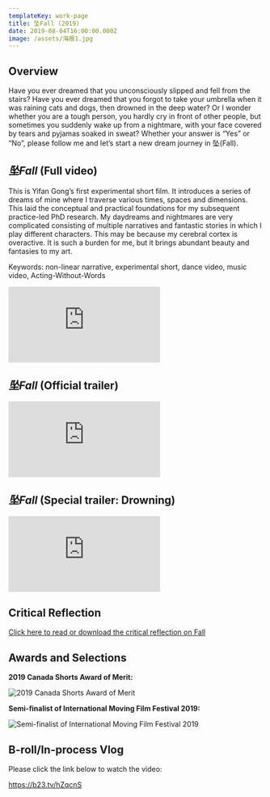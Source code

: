 ```yaml
---
templateKey: work-page
title: 坠Fall (2019)
date: 2019-08-04T16:00:00.000Z
image: /assets/海报1.jpg
---
```

## Overview

Have you ever dreamed that you unconsciously slipped and fell from the stairs? Have you ever dreamed that you forgot to take your umbrella when it was raining cats and dogs, then drowned in the deep water? Or I wonder whether you are a tough person, you hardly cry in front of other people, but sometimes you suddenly wake up from a nightmare, with your face covered by tears and pyjamas soaked in sweat? Whether your answer is “Yes” or “No”, please follow me and let’s start a new dream journey in 坠(Fall).

<div class="lines-1"></div>

## *坠Fall* (Full video)

This is Yifan Gong’s first experimental short film. It introduces a series of dreams of mine where I traverse various times, spaces and dimensions. This laid the conceptual and practical foundations for my subsequent practice-led PhD research. My daydreams and nightmares are very complicated consisting of multiple narratives and fantastic stories in which I play different characters. This may be because my cerebral cortex is overactive. It is such a burden for me, but it brings abundant beauty and fantasies to my art. 

Keywords: non-linear narrative, experimental short, dance video, music video, Acting-Without-Words

<div class="video-container"><iframe src="https://www.youtube.com/embed/9fPPf8TtlT0" class="video" frameborder="0" allow="accelerometer; autoplay; encrypted-media; gyroscope; picture-in-picture" allowfullscreen></iframe></div>

<div class="lines-1"></div>

## *坠Fall* (Official trailer)

<div class="video-container"><iframe src="https://www.youtube.com/embed/D4qpuVWPHyI" class="video" frameborder="0" allow="accelerometer; autoplay; encrypted-media; gyroscope; picture-in-picture" allowfullscreen></iframe></div>

<div class="lines-1"></div>

## *坠Fall* (Special trailer: Drowning)

<div class="video-container"><iframe src="https://www.youtube.com/embed/0Vt-vWPFq1s" class="video" frameborder="0" allow="accelerometer; autoplay; encrypted-media; gyroscope; picture-in-picture" allowfullscreen></iframe></div>

<div class="lines-1"></div>

## Critical Reflection

[Click here to read or download the critical reflection on Fall](/assets/reflection-on-坠fall.pdf)

<div class="lines-1"></div>

## Awards and Selections

**2019 Canada Shorts Award of Merit:**

![2019 Canada Shorts Award of Merit](/assets/2019-canada-shorts-award-of-merit-certificate.jpg "2019 Canada Shorts Award of Merit Certificate")

<div class="lines-1"></div>

**Semi-finalist of International Moving Film Festival 2019:**

![Semi-finalist of International Moving Film Festival 2019](/assets/130.jpg "IMFF Certificate")

<div class="lines-1"></div>

## B-roll/In-process Vlog

Please click the link below to watch the video:

<https://b23.tv/hZqcnS>

<div class="lines-1"></div>